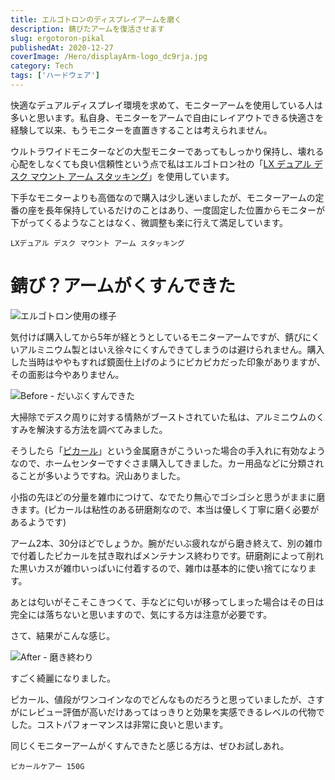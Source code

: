 ```yaml
---
title: エルゴトロンのディスプレイアームを磨く
description: 錆びたアームを復活させます
slug: ergotoron-pikal
publishedAt: 2020-12-27
coverImage: /Hero/displayArm-logo_dc9rja.jpg
category: Tech
tags: ['ハードウェア']
---
```


快適なデュアルディスプレイ環境を求めて、モニターアームを使用している人は多いと思います。私自身、モニターをアームで自由にレイアウトできる快適さを経験して以来、もうモニターを直置きすることは考えられません。

ウルトラワイドモニターなどの大型モニターであってもしっかり保持し、壊れる心配をしなくても良い信頼性という点で私はエルゴトロン社の「[LX デュアル デスク マウント アーム スタッキング](https://amzn.to/3mSkHfM)」を使用しています。

下手なモニターよりも高価なので購入は少し迷いましたが、モニターアームの定番の座を長年保持しているだけのことはあり、一度固定した位置からモニターが下がってくるようなことはなく、微調整も楽に行えて満足しています。

```amazon:B0036RDOT8
LXデュアル デスク マウント アーム スタッキング
```

# 錆び？アームがくすんできた

![エルゴトロン使用の様子](/Tech/displayArm-view_w7xf1w.jpg)

気付けば購入してから5年が経とうとしているモニターアームですが、錆びにくいアルミニウム製とはいえ徐々にくすんできてしまうのは避けられません。購入した当時はややもすれば鏡面仕上げのようにピカピカだった印象がありますが、その面影は今やありません。

![Before - だいぶくすんできた](/Tech/displayArm-before_bbfisw.jpg)

大掃除でデスク周りに対する情熱がブーストされていた私は、アルミニウムのくすみを解決する方法を調べてみました。

そうしたら「[ピカール](https://www.amazon.co.jp/gp/product/B07R5YZ2D3/?tag=d6l0g03-22)」という金属磨きがこういった場合の手入れに有効なようなので、ホームセンターですぐさま購入してきました。カー用品などに分類されることが多いようですね。沢山ありました。

小指の先ほどの分量を雑巾につけて、なでたり無心でゴシゴシと思うがままに磨きます。(ピカールは粘性のある研磨剤なので、本当は優しく丁寧に磨く必要があるようです)

アーム2本、30分ほどでしょうか。腕がだいぶ疲れながら磨き終えて、別の雑巾で付着したピカールを拭き取ればメンテナンス終わりです。研磨剤によって削れた黒いカスが雑巾いっぱいに付着するので、雑巾は基本的に使い捨てになります。

あとは匂いがそこそこきつくて、手などに匂いが移ってしまった場合はその日は完全には落ちないと思いますので、気にする方は注意が必要です。

さて、結果がこんな感じ。

![After - 磨き終わり](/Tech/displayArm-after_bhjumf.jpg)

すごく綺麗になりました。

ピカール、値段がワンコインなのでどんなものだろうと思っていましたが、さすがにレビュー評価が高いだけあってはっきりと効果を実感できるレベルの代物でした。コストパフォーマンスは非常に良いと思います。

同じくモニターアームがくすんできたと感じる方は、ぜひお試しあれ。

```amazon:B07R5YZ2D3
ピカールケアー 150G
```
